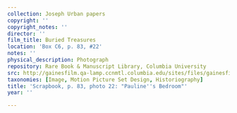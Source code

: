 ```yaml
---
collection: Joseph Urban papers
copyright: ''
copyright_notes: ''
director: ''
film_title: Buried Treasures
location: 'Box C6, p. 83, #22'
notes: ''
physical_description: Photograph
repository: Rare Book & Manuscript Library, Columbia University
src: http://gainesfilm.qa-lamp.ccnmtl.columbia.edu/sites/files/gainesfilm/images/1000102128.jpg
taxonomies: [Image, Motion Picture Set Design, Historiography]
title: 'Scrapbook, p. 83, photo 22: "Pauline''s Bedroom"'
year: ''

---
```


